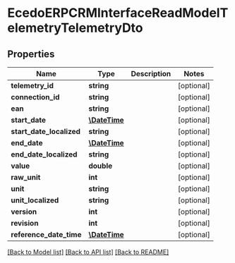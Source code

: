 # EcedoERPCRMInterfaceReadModelTelemetryTelemetryDto

## Properties
Name | Type | Description | Notes
------------ | ------------- | ------------- | -------------
**telemetry_id** | **string** |  | [optional] 
**connection_id** | **string** |  | [optional] 
**ean** | **string** |  | [optional] 
**start_date** | [**\DateTime**](\DateTime.md) |  | [optional] 
**start_date_localized** | **string** |  | [optional] 
**end_date** | [**\DateTime**](\DateTime.md) |  | [optional] 
**end_date_localized** | **string** |  | [optional] 
**value** | **double** |  | [optional] 
**raw_unit** | **int** |  | [optional] 
**unit** | **string** |  | [optional] 
**unit_localized** | **string** |  | [optional] 
**version** | **int** |  | [optional] 
**revision** | **int** |  | [optional] 
**reference_date_time** | [**\DateTime**](\DateTime.md) |  | [optional] 

[[Back to Model list]](../README.md#documentation-for-models) [[Back to API list]](../README.md#documentation-for-api-endpoints) [[Back to README]](../README.md)


